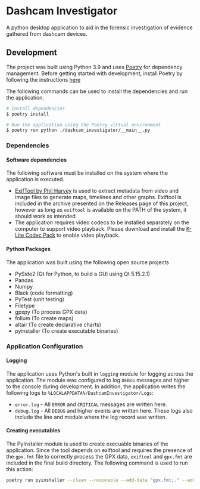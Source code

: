 # Dashcam Investigator

A python desktop application to aid in the forensic investigation of evidence gathered from dashcam devices.

## Development

The project was built using Python 3.9 and uses [Poetry](https://python-poetry.org/) for dependency management. Before getting started with development, install Poetry by following the instructions [here](https://python-poetry.org/docs/)

The following commands can be used to install the dependencies and run the application.

```bash
# Install dependencies
$ poetry install

# Run the application using the Poetry virtual environment
$ poetry run python ./dashcam_investigator/__main__.py 
```

### Dependencies

#### Software dependencies
The following software must be installed on the system where the application is executed.

- [ExifTool by Phil Harvey]() is used to extract metadata from video and image files to generate maps, timelines and other graphs. Exiftool is included in the archive presented on the Releases page of this project, however as long as `exiftool` is available on the PATH of the system, it should work as intended. 
- The application requires video codecs to be installed separately on the computer to support video playback. Please download and install the [K-Lite Codec Pack](https://www.codecguide.com/download_k-lite_codec_pack_basic.htm) to enable video playback.

#### Python Packages
The application was built using the following open source projects

- PySide2 (Qt for Python, to build a GUI using Qt 5.15.2.1)
- Pandas
- Numpy
- Black (code formatting)
- PyTest (unit testing)
- Filetype
- gpxpy (To process GPX data)
- folium (To create maps)
- altair (To create declarative charts)
- pyinstaller (To create executable binaries)

### Application Configuration

#### Logging
The application uses Python's built in `logging` module for logging across the application. The module was configured to log `DEBUG` messages and higher to the console during development. In addition, the application writes the following logs to `%LOCALAPPDATA%/DashcamInvestigator/Logs`:

- `error.log` - All `ERROR` and `CRITICAL` messages are written here.
- `debug.log` - All `DEBUG` and higher events are written here. These logs also include the line and module where the log record was written.

#### Creating executables
The PyInstaller module is used to create execuable binaries of the application. Since the tool depends on exiftool and requires the presence of the `gpx.fmt` file to correctly process the GPX data, `exiftool` and `gpx.fmt` are included in the final build directory. The following command is used to run this action:

```bash
poetry run pyinstaller --clean --noconsole --add-data "gpx.fmt;." --add-data "log.conf;." --add-binary "exiftool.exe;." --name DashcamInvestigator .\dashcam_investigator\__main__.py
```